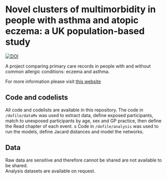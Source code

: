 # Novel clusters of multimorbidity in people with asthma and atopic eczema: a UK population-based study

[![DOI](https://zenodo.org/badge/327689240.svg)](https://zenodo.org/badge/latestdoi/327689240)

A project comparing primary care records in people with and without common allergic conditions: eczema and asthma. 

For more information please visit [this website](https://a-henderson91.github.io/MICAC/)

## Code and codelists
All code and codelists are available in this repository. The code in `/dofile/dataMx` was used to extract data, define exposed participants, match to unexposed participants by age, sex and GP practice, then define the Read chapter of each event. 
s
Code in `/dofile/analysis` was used to run the models, define Jacard distances and model the networks. 


## Data 
Raw data are sensitive and therefore cannot be shared are not available to be shared.  
Analysis datasets are available on request. 

